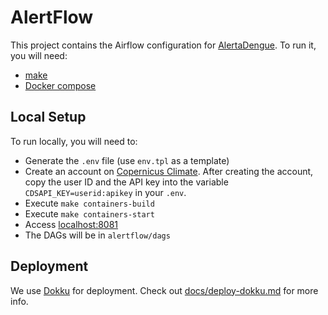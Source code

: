 # AlertFlow

This project contains the Airflow configuration for [AlertaDengue](https://info.dengue.mat.br). To run it, you will
need:

- [make](https://www.gnu.org/software/make/)
- [Docker compose](https://docs.docker.com/compose/)

## Local Setup

To run locally, you will need to:
- Generate the `.env` file (use `env.tpl` as a template)
- Create an account on [Copernicus Climate](https://cds.climate.copernicus.eu/). After creating the account, copy the
  user ID and the API key into the variable `CDSAPI_KEY=userid:apikey` in your `.env`.
- Execute `make containers-build`
- Execute `make containers-start`
- Access [localhost:8081](http://localhost:8081/)
- The DAGs will be in `alertflow/dags`

## Deployment

We use [Dokku](https://dokku.com/) for deployment. Check out [docs/deploy-dokku.md](docs/deploy-dokku.md) for more
info.
